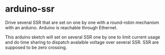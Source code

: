 # arduino-ssr
Drive several SSR that are set on one by one with a round-robin mechanism with an arduino. Arduino is reachable through Ethernet.

This arduino sketch will set on several SSR one by one to limit current usage and do time sharing to dispatch avalaible voltage over several SSR. SSR are supposed to be zero crossing. 
